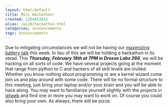 ```yaml
---
layout: html/default
title: Mini Hackathon!
created: 1264452015
alias: /wi10/hackathon.html
categories: announcements
tags: announcements
---
```

Due to mitigating circumstances we will not be having our [maximizing battery talk](/batterylife-wi10) this week. In lieu of this we will be holding a hackathon in its stead. This ***Thursday, February 18th at 7PM in Dreese Labs 266***, we will be hacking on all sorts of code. We have several projects going at the moment that range from python to C and hackers of all skill levels are invited. Whether you know nothing about programming or are a kernel wizard come join us and play around with some code. There will be no formal structure to this meeting, just bring your laptop and/or your brain and you will be able to hack along. You may want to familiarize yourself slightly with the projects in [gitweb](/git) and find one or more you may want to work on. Of course you could also bring your own. As always, there will be pizza.
